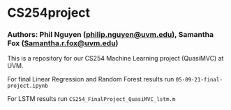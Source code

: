 # CS254project
### Authors: Phil Nguyen (philip.nguyen@uvm.edu), Samantha Fox (Samantha.r.fox@uvm.edu)

This is a repository for our CS254 Machine Learning project (QuasiMVC) at UVM.

For final Linear Regression and Random Forest results run `05-09-21-final-project.ipynb`

For LSTM results run `CS254_FinalProject_QuasiMVC_lstm.m`
